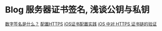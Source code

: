 # Blog 服务器证书签名, 浅谈公钥与私钥

[数字签名是什么？](http://www.ruanyifeng.com/blog/2011/08/what_is_a_digital_signature.html)
[配置HTTPS](https://www.wosign.com/marketing/ios_setting_https.htm)
[iOS证书配置实践](https://www.jianshu.com/p/fce459fbd10f)
[iOS 中对 HTTPS 证书链的验证](http://ios.jobbole.com/89070/)


